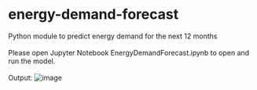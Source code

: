 # energy-demand-forecast
Python module to predict energy demand for the next 12 months
<br><br>
Please open Jupyter Notebook EnergyDemandForecast.ipynb to open and run the model.
<br><br>
Output:
![image](https://user-images.githubusercontent.com/117275307/199728686-d6f77b13-d8a8-4619-914a-b7c790588ef4.png)
